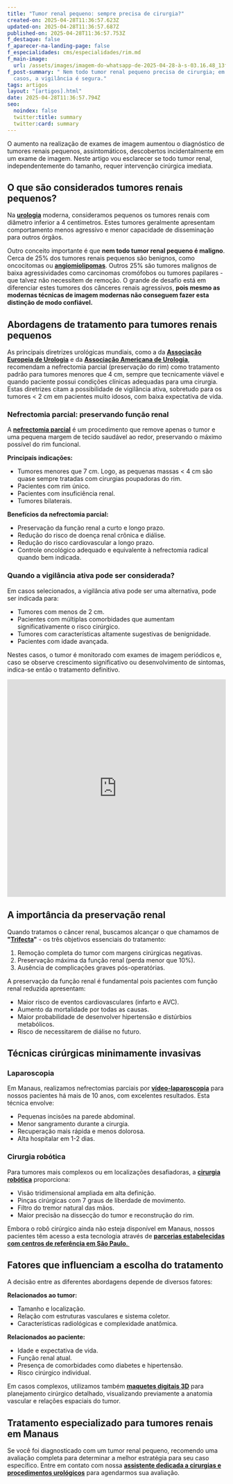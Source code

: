 ```yaml
---
title: "Tumor renal pequeno: sempre precisa de cirurgia?"
created-on: 2025-04-28T11:36:57.623Z
updated-on: 2025-04-28T11:36:57.687Z
published-on: 2025-04-28T11:36:57.753Z
f_destaque: false
f_aparecer-na-landing-page: false
f_especialidades: cms/especialidades/rim.md
f_main-image:
  url: /assets/images/imagem-do-whatsapp-de-2025-04-28-à-s-03.16.48_13f7e8cb.jpg
f_post-summary: " Nem todo tumor renal pequeno precisa de cirurgia; em alguns
  casos, a vigilância é segura."
tags: artigos
layout: "[artigos].html"
date: 2025-04-28T11:36:57.794Z
seo:
  noindex: false
  twitter:title: summary
  twitter:card: summary
---
```

O aumento na realização de exames de imagem aumentou o diagnóstico de tumores renais pequenos, assintomáticos, descobertos incidentalmente em um exame de imagem. Neste artigo vou esclarecer se todo tumor renal, independentemente do tamanho, requer intervenção cirúrgica imediata.

## **O que são considerados tumores renais pequenos?**

Na **[urologia](https://uroconsult.com.br/artigos/o-que-e-urologia-entenda-essa-especialidade-medica-essencial/)** moderna, consideramos pequenos os tumores renais com diâmetro inferior a 4 centímetros. Estes tumores geralmente apresentam comportamento menos agressivo e menor capacidade de disseminação para outros órgãos.

Outro conceito importante é que **nem todo tumor renal pequeno é maligno**. Cerca de 25% dos tumores renais pequenos são benignos, como oncocitomas ou **[angiomiolipomas](https://uroconsult.com.br/artigos/angiomiolipoma-renal-saiba-mais-sobre-este-tumor-benigno/)**. Outros 25% são tumores malignos de baixa agressividades como carcinomas cromófobos ou tumores papilares - que talvez não necessitem de remoção. O grande de desafio está em diferenciar estes tumores dos cânceres renais agressivos, **pois mesmo as modernas técnicas de imagem modernas não conseguem fazer esta distinção de modo confiável.**

## **Abordagens de tratamento para tumores renais pequenos**

As principais diretrizes urológicas mundiais, como a da **[Associação Europeia de Urologia](https://uroweb.org/)** e da **[Associação Americana de Urologia](https://www.auanet.org/)**, recomendam a nefrectomia parcial (preservação do rim) como tratamento padrão para tumores menores que 4 cm, sempre que tecnicamente viável e quando paciente possui condições clínicas adequadas para uma cirurgia. Estas diretrizes citam a possibilidade de vigilância ativa, sobretudo para os tumores < 2 cm em pacientes muito idosos, com baixa expectativa de vida.

### **Nefrectomia parcial: preservando função renal**

A **[nefrectomia parcial](https://uroconsult.com.br/artigos/nefrectomia-parcial-ou-total-qual-a-melhor-op%C3%A7%C3%A3o-para-o-seu-caso/)** é um procedimento que remove apenas o tumor e uma pequena margem de tecido saudável ao redor, preservando o máximo possível do rim funcional.

**Principais indicações:**

* Tumores menores que 7 cm. Logo, as pequenas massas < 4 cm são quase sempre tratadas com cirurgias poupadoras do rim.
* Pacientes com rim único.
* Pacientes com insuficiência renal.
* Tumores bilaterais.

**Benefícios da nefrectomia parcial:**

* Preservação da função renal a curto e longo prazo.
* Redução do risco de doença renal crônica e diálise.
* Redução do risco cardiovascular a longo prazo.
* Controle oncológico adequado e equivalente à nefrectomia radical quando bem indicada.

### **Quando a vigilância ativa pode ser considerada?**

Em casos selecionados, a vigilância ativa pode ser uma alternativa, pode ser indicada para:

* Tumores com menos de 2 cm.
* Pacientes com múltiplas comorbidades que aumentam significativamente o risco cirúrgico.
* Tumores com características altamente sugestivas de benignidade.
* Pacientes com idade avançada.

Nestes casos, o tumor é monitorado com exames de imagem periódicos e, caso se observe crescimento significativo ou desenvolvimento de sintomas, indica-se então o tratamento definitivo.

<div style="text-align: center; margin-bottom: 20px;">
  <iframe
    width="100%"
    height="500"
    src="https://www.youtube.com/embed/r8Zo4rvU5_k"
    title="Objetivos da cirurgia para o câncer renal"
    frameborder="0"
    allow="accelerometer; autoplay; clipboard-write; encrypted-media; gyroscope; picture-in-picture; web-share"
    referrerpolicy="strict-origin-when-cross-origin"
    allowfullscreen
    id="responsive-video"
    style="max-width: 800px; margin: 0 auto; display: block;"
  ></iframe>
  <script>
    function adjustIframeHeight() {
      var iframe = document.getElementById('responsive-video');
      if (window.innerWidth < 768) {
        iframe.style.height = '300px'; // Altura para celular
      } else {
        iframe.style.height = '500px'; // Altura para desktop
      }
    }  </script>
</div>

## **A importância da preservação renal**

Quando tratamos o câncer renal, buscamos alcançar o que chamamos de **"[Trifecta](https://uroconsult.com.br/artigos/trifecta-para-c%C3%A2ncer-de-rim-como-a-cirurgia-rob%C3%B3tica-pode-auxiliar-para-atingirmos-estes-objetivos/)"** - os três objetivos essenciais do tratamento:

1. Remoção completa do tumor com margens cirúrgicas negativas.
2. Preservação máxima da função renal (perda menor que 10%).
3. Ausência de complicações graves pós-operatórias.

A preservação da função renal é fundamental pois pacientes com função renal reduzida apresentam:

* Maior risco de eventos cardiovasculares (infarto e AVC).
* Aumento da mortalidade por todas as causas.
* Maior probabilidade de desenvolver hipertensão e distúrbios metabólicos.
* Risco de necessitarem de diálise no futuro.

## **Técnicas cirúrgicas minimamente invasivas**

### **Laparoscopia**

Em Manaus, realizamos nefrectomias parciais por **[vídeo-laparoscopia](https://uroconsult.com.br/artigos/laparoscopia-urologica-com-imagem-hd-e-bisturi-harmonico/)** para nossos pacientes há mais de 10 anos, com excelentes resultados. Esta técnica envolve:

* Pequenas incisões na parede abdominal.
* Menor sangramento durante a cirurgia.
* Recuperação mais rápida e menos dolorosa.
* Alta hospitalar em 1-2 dias.

### **Cirurgia robótica**

Para tumores mais complexos ou em localizações desafiadoras, a **[cirurgia robótica](https://uroconsult.com.br/artigos/10-mitos-e-verdades-sobre-a-cirurgia-rob%C3%B3tica-na-urologia/)** proporciona:

* Visão tridimensional ampliada em alta definição.
* Pinças cirúrgicas com 7 graus de liberdade de movimento.
* Filtro do tremor natural das mãos.
* Maior precisão na dissecção do tumor e reconstrução do rim.

Embora o robô cirúrgico ainda não esteja disponível em Manaus, nossos pacientes têm acesso a esta tecnologia através de [**parcerias estabelecidas com centros de referência em São Paulo**. ](https://uroconsult.com.br/artigos/cirurgia-rob%C3%B3tica-para-c%C3%A2ncer-de-rim-como-pacientes-de-manaus-podem-realizar-o-procedimento-em-s%C3%A3o-paulo/)

## **Fatores que influenciam a escolha do tratamento**

A decisão entre as diferentes abordagens depende de diversos fatores:

**Relacionados ao tumor:**

* Tamanho e localização.
* Relação com estruturas vasculares e sistema coletor.
* Características radiológicas e complexidade anatômica.

**Relacionados ao paciente:**

* Idade e expectativa de vida.
* Função renal atual.
* Presença de comorbidades como diabetes e hipertensão.
* Risco cirúrgico individual.

Em casos complexos, utilizamos também **[maquetes digitais 3D](https://uroconsult.com.br/artigos/maquetes-digitais-para-planejar-a-cirurgia-do-c%C3%A2ncer-renal-como-elas-podem-beneficiar-voc%C3%AA/)** para planejamento cirúrgico detalhado, visualizando previamente a anatomia vascular e relações espaciais do tumor.

## **Tratamento especializado para tumores renais em Manaus**

Se você foi diagnosticado com um tumor renal pequeno, recomendo uma avaliação completa para determinar a melhor estratégia para seu caso específico. Entre em contato com nossa **[assistente dedicada a cirurgias e procedimentos urológicos](https://api.whatsapp.com/send?phone=5592982252490)** para agendarmos sua avaliação.